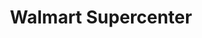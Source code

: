 ---
title: "Walmart Supercenter"
url: /saint-joseph/walmart-supercenter-south-belt-highway/
shop: supermarket
---